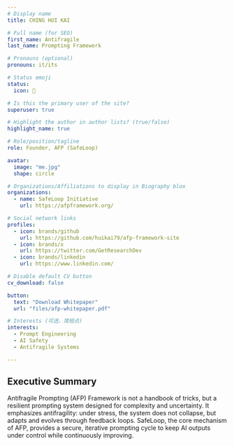 ```yaml
---
# Display name
title: CHING HUI KAI

# Full name (for SEO)
first_name: Antifragile
last_name: Prompting Framework

# Pronouns (optional)
pronouns: it/its

# Status emoji
status:
  icon: 📄

# Is this the primary user of the site?
superuser: true

# Highlight the author in author lists? (true/false)
highlight_name: true

# Role/position/tagline
role: Founder, AFP (SafeLoop)

avatar:
  image: "me.jpg"
  shape: circle

# Organizations/Affiliations to display in Biography blox
organizations:
  - name: SafeLoop Initiative
    url: https://afpframework.org/

# Social network links
profiles:
  - icon: brands/github
    url: https://github.com/huikai79/afp-framework-site
  - icon: brands/x
    url: https://twitter.com/GetResearchDev
  - icon: brands/linkedin
    url: https://www.linkedin.com/

# Disable default CV button
cv_download: false

button:
  text: "Download Whitepaper"
  url: "files/afp-whitepaper.pdf"

# Interests (可选，简短点)
interests:
  - Prompt Engineering
  - AI Safety
  - Antifragile Systems

---
```


## Executive Summary

Antifragile Prompting (AFP) Framework is not a handbook of tricks, but a resilient prompting system designed for complexity and uncertainty.
It emphasizes antifragility: under stress, the system does not collapse, but adapts and evolves through feedback loops.
SafeLoop, the core mechanism of AFP, provides a secure, iterative prompting cycle to keep AI outputs under control while continuously improving.
